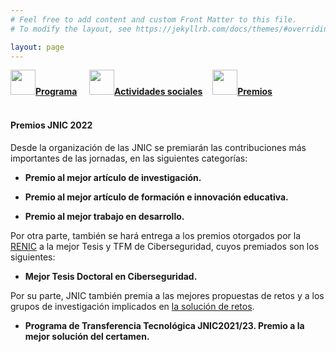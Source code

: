 ```yaml
---
# Feel free to add content and custom Front Matter to this file.
# To modify the layout, see https://jekyllrb.com/docs/themes/#overriding-theme-defaults

layout: page
---
```


<div class="text-center">
<a id="inicio"></a>
<a href="{{site.url}}/programa"><img src="{{site.url}}/images/IcoPrograma.jpg" class="img-circle" 	width="40" height="40"><strong>Programa</strong></a> &nbsp;&nbsp;&nbsp;
<a href="{{site.url}}/actividades-sociales"><img src="{{site.url}}/images/IcoActividades.jpg" class="img-circle" 	width="40" height="40"><strong>Actividades sociales</strong></a>&nbsp;&nbsp;&nbsp;
<a href="{{site.url}}/premios"><img src="{{site.url}}/images/IcoPremios.jpg" class="img-circle" 	width="40" height="40"><strong>Premios</strong></a>&nbsp;&nbsp;&nbsp;
<!--<a href="{{site.url}}/track-transferencia" class=""><img src="{{site.url}}/images/IcoTrackTX.jpg" class="img-circle" 	width="40" height="40"><strong>Track de Transferencia</strong></a>-->
</div><br>

#### __Premios JNIC 2022__

Desde la organización de las JNIC se premiarán las contribuciones más importantes de las jornadas, en las siguientes categorías:

* __Premio al mejor artículo de investigación.__  
<!--"Análisis de la Normativa sobre Seguridad de Redes y Sistemas de Información: el Real Decreto 43/2021"  
_Margarita Robles_ -->
	
* __Premio al mejor artículo de formación e innovación educativa.__  
<!--"Metodología de resolución de pruebas CTF para adquirir habilidades de seguridad informática y análisis forense."  
_José Carlos Sancho Núñez, Delia Mª Pablo Rodríguez y Andrés Caro Lindo._  -->

* __Premio al mejor trabajo en desarrollo.__  
<!--"Homomorphic SVM Inference for Fraud Detection"  
_Adrián Vázquez-Saavedra, Gonzalo Jiménez-Balsa, Jaime Loureiro-Acuña, Manuel Fernández-Veiga, Alberto Pedrouzo-Ulloa_ -->

<!-- * __Premio al mejor trabajo ya publicado:__   
"A Review of 'Camera Attribution Forensic Analyzer in the Encrypted Domain'"  
_Alberto Pedrouzo-Ulloa, Miguel Masciopinto, Juan Ramon Troncoso-Pastoriza, Fernando Perez-González_ -->

Por otra parte, también se hará entrega a los premios otorgados por la [RENIC](https://www.incibe.es/red-excelencia-idi-ciberseguridad) a la mejor Tesis y TFM de Ciberseguridad, cuyos premiados son los siguientes:

* __Mejor Tesis Doctoral en Ciberseguridad.__   
<!-- "Definició́n de una Metodología para la Evaluación de Seguridad de Dispositivos del Internet de las Cosas"  
_Sara Nieves Matheu García (Universidad de Murcia)_ -->

<!--* __Mejor TFM en Ciberseguridad:__   
"Towards Privacy–Preserving Sensor–Based Continuous Authentication"  
_Luis Hernández–Álvarez (CSIC)_ -->
	
Por su parte, JNIC también premia a las mejores propuestas de retos y a los grupos de investigación implicados en [la solución de retos](https://sites.google.com/site/transferenciajnic/edicion-2021-23).

* __Programa de Transferencia Tecnológica JNIC2021/23. Premio a la mejor solución del certamen.__   
<!--"Aplicación de control de acceso y técnicas de Blockchain para el control de datos genéticos"  
_Isabel Román, Germán Madinabeitia, Rafael Estepa, J. Diaz-Verdejo, Antonio Estepa, José Luis González-Sánchez, Felipe Lemus Prieto_ -->

<!--
* __Programa de Transferencia JNIC2019/20. Premio a la mejor solución del reto COM1__  
	

* __Programa de Transferencia JNIC2019/20. Premio a la mejor solución del reto EP1__   
	
* __Programa de Transferencia JNIC2019/20. Premio a la mejor solución del reto EP2__   
	
-->

<!--	
	<div class="text-center">
	<img style="max-height: 200px; padding:50px;" src="{{site.url}}/images/cybercamp.png">
	</div>

Además, [INCIBE](https://www.incibe.es/) podrá seleccionar de entre los trabajos expuestos en las JNIC, aquellos que considere que mejor representan el espíritu del evento [CyberCamp 2021](https://cybercamp.es/) (mayoritariamente técnico y de carácter innovador). En caso de ser seleccionados, se entregará una invitación para la presentación de su trabajo de forma presencial en ese evento. Los seleccionados expondrán, durante el evento, una ponencia/taller dando a conocer las investigaciones realizadas y que se expusieron en las JNIC2021.

Esta invitación incluirá: el viaje (para una persona) desde la ciudad de origen hasta la ciudad de destino donde se celebre CyberCamp 2021, el alojamiento por una noche en un hotel lo más cercano posible a la zona de influencia del evento (la fecha exacta dependerá de la fecha en la que se realice la ponencia/taller) y la reserva de una plaza como ponente de CyberCamp 2021.

La gestión del viaje y alojamiento serán realizados por la Organización de [CyberCamp 2021](https://cybercamp.es/).
-->
